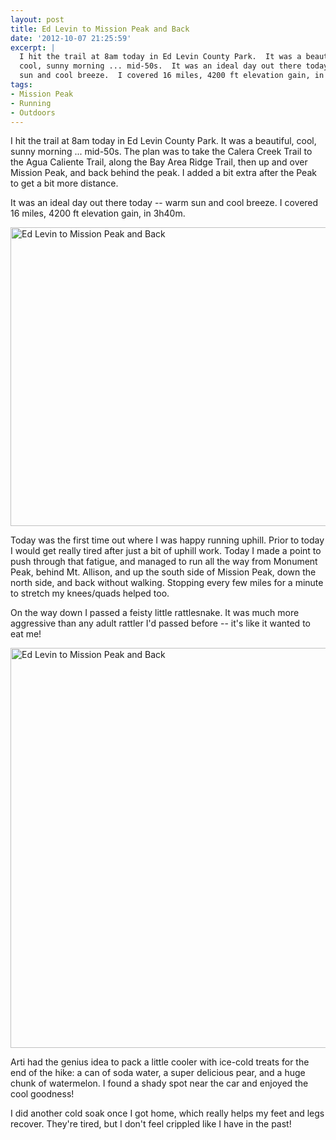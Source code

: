 ```yaml
---
layout: post
title: Ed Levin to Mission Peak and Back
date: '2012-10-07 21:25:59'
excerpt: |
  I hit the trail at 8am today in Ed Levin County Park.  It was a beautiful,
  cool, sunny morning ... mid-50s.  It was an ideal day out there today -- warm
  sun and cool breeze.  I covered 16 miles, 4200 ft elevation gain, in 3h40m.
tags:
- Mission Peak
- Running
- Outdoors
---
```


I hit the trail at 8am today in Ed Levin County Park. It was a beautiful, cool, sunny morning ... mid-50s. The plan was to take the Calera Creek Trail to the Agua Caliente Trail, along the Bay Area Ridge Trail, then up and over Mission Peak, and back behind the peak. I added a bit extra after the Peak to get a bit more distance.

It was an ideal day out there today -- warm sun and cool breeze. I covered 16 miles, 4200 ft elevation gain, in 3h40m.

<a href="http://www.flickr.com/photos/thenobot/8064428539/" title="Ed Levin to Mission Peak and Back by thenobot, on Flickr"><img src="https://farm9.staticflickr.com/8310/8064428539_b61ea6e048_z.jpg" width="640" height="478" alt="Ed Levin to Mission Peak and Back"></a>

Today was the first time out where I was happy running uphill. Prior to today I would get really tired after just a bit of uphill work. Today I made a point to push through that fatigue, and managed to run all the way from Monument Peak, behind Mt. Allison, and up the south side of Mission Peak, down the north side, and back without walking. Stopping every few miles for a minute to stretch my knees/quads helped too.

On the way down I passed a feisty little rattlesnake. It was much more aggressive than any adult rattler I'd passed before -- it's like it wanted to eat me!

<a href="http://www.flickr.com/photos/thenobot/8064428947/" title="Ed Levin to Mission Peak and Back by thenobot, on Flickr"><img src="https://farm9.staticflickr.com/8039/8064428947_84712af5fd_z.jpg" width="626" height="640" alt="Ed Levin to Mission Peak and Back"></a>

Arti had the genius idea to pack a little cooler with ice-cold treats for the end of the hike: a can of soda water, a super delicious pear, and a huge chunk of watermelon. I found a shady spot near the car and enjoyed the cool goodness!

I did another cold soak once I got home, which really helps my feet and legs recover. They're tired, but I don't feel crippled like I have in the past!
